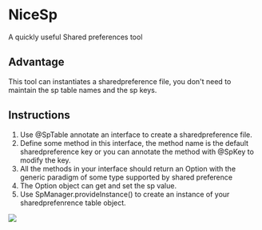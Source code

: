 # NiceSp
A quickly useful Shared preferences tool

## Advantage
This tool can instantiates a sharedpreference file, you don't need to maintain the sp table names and the sp keys.

## Instructions
1. Use @SpTable annotate an interface to create a sharedpreference file.
2. Define some method in this interface, the method name is the default sharedpreference key or you can annotate the method
with @SpKey to modify the key.
3. All the methods in your interface should return an Option with the generic paradigm of some type supported by shared preference
4. The Option object can get and set the sp value.
5. Use SpManager.provideInstance() to create an instance of your sharedprefenrence table object.


[![](https://jitpack.io/v/helen-x/JitpackReleaseDemo.svg)](https://jitpack.io/#helen-x/JitpackReleaseDemo)

